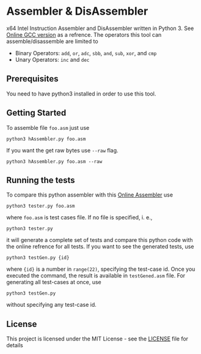 # Assembler & DisAssembler
x64 Intel Instruction Assembler and DisAssembler written in Python 3. See [Online GCC version](https://defuse.ca/online-x86-assembler.htm) as a refrence. The operators this tool can assemble/disassemble are limited to

- Binary Operators: `add`, `or`, `adc`, `sbb`, `and`, `sub`, `xor`, and `cmp` 
- Unary Operators: `inc` and `dec` 

## Prerequisites

You need to have python3 installed in order to use this tool.

## Getting Started

To assemble file `foo.asm` just use

```
python3 hAssembler.py foo.asm
```

If you want the get raw bytes use `--raw` flag.

```
python3 hAssembler.py foo.asm --raw
```

## Running the tests

To compare this python assembler with this [Online Assembler](https://defuse.ca/online-x86-assembler.htm) use

```
python3 tester.py foo.asm
```

where `foo.asm` is test cases file. If no file is specified, i. e.,

```
python3 tester.py
```

it will generate a complete set of tests and compare this python code with the online refrence for all tests. If you want to see the generated tests, use

```
python3 testGen.py {id}
```

where `{id}` is a number in `range(22)`, specifying the test-case id. Once you executed the command, the result is available in `testGened.asm` file. For generating all test-cases at once, use

```
python3 testGen.py
```

without specifying any test-case id.

## License

This project is licensed under the MIT License - see the [LICENSE](LICENSE) file for details

